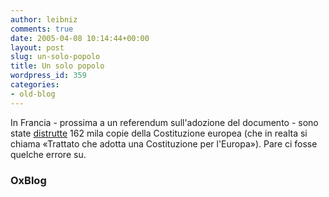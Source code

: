 ```yaml
---
author: leibniz
comments: true
date: 2005-04-08 10:14:44+00:00
layout: post
slug: un-solo-popolo
title: Un solo popolo
wordpress_id: 359
categories:
- old-blog
---
```


In Francia - prossima a un referendum sull'adozione del documento - sono state [distrutte](http://oxblog.blogspot.com/2005_04_03_oxblog_archive.html#111290157687574368)
162 mila copie della Costituzione europea (che in realta si chiama
«Trattato che adotta una Costituzione per l'Europa»). Pare ci fosse
quelche errore su.  



### OxBlog
